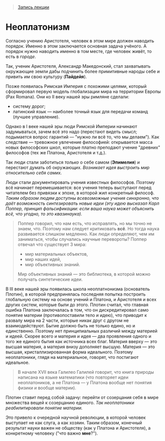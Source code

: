 > [Запись лекции](https://drive.google.com/open?id=0B_ciiYZxHJLSMzJNTXFPNkRCQ1U)


# Неоплатонизм

Согласно учению Аристотеля, человек в этом мире должен наводить порядок.
Именно в этом заключается основная задача учёного.
А порядок нужно наводить именно в том месте, где человек живёт, то есть в _городе_.

Так, ученик Аристотеля, Александр Македонский, стал захватывать окружающие земли дабы подчинить более примитивные народы себе и привить им свою культуру (__Пайдейя__).

Позже появилась Римская Империя с похожими целями, который сформировал первую модель глобализации мира на территории Европы (Pax Romana).
Они ко II веку нашей эры римляне сделали:
- систему дорог;
- латинский язык — наиболее точный язык для передачи команд (лучшее управление).

Однако в I веке нашей эры люди Римской Империи начинают задумываться, зачем всё это надо (перестают видеть смысл; подымается вопрос гарантий — "нужно ли всё то, что мы делаем").
Как следствие — тревожное увлечение философией: открывается масса новых философских школ, которые платно преподают учение "древних" философов (тех же Платона, Аристотеля и т.д.).

Так люди стали заботиться _только_ о себе самом (__Эпимелия__) и перестают думать об окружающих.
_Возникает идея выстроить мир относительно себя самих._

Люди стали документировать учения известных философов.
Поэтому всё начинает перемешивается: все учения теперь выступают перед читателем без привязки к эпохе, в которой жил конкретный философ.
_Таким образом людям доступны всевозможные учения синхронно, что даёт возможность синтезировать новые идеи (эту идею высказал Карл Поппер, принцип фальсификации: если ваша наука может объяснить всё, что угодно, то это квазинаука)._

> Поппер говорил, что нам есть, что исправлять, но мы точно не знаем, что.
> Поэтому нам следует критиковать __всё__.
> Но тогда наука развивается слишком медленно.
> Как люди определяют, чем им заниматься, чтобы случались научные перевороты?
> Поппер отвечал что существует 3 мира:
> - мир материальных объектов,
> - мир наших идей,
> - мир объективных знаний.
>
> Мир объективных знаний — это библиотека, в которой можно получать синтетические идеи.

В III веке нашей эры появилась школа неоплатнонизма (основатель Плотин), в которой предпринялась последняя попытка построить глобальную систему на основе учений и Платона, и Аристотеля и всех других систем, которые были до этого.
Плотин считал, что главная ошибка Платона заключалась в том, что он дискредитировал само понятие материи (противопоставили тело и идею), что приводит к развалу мира на 2 части, которые никак друг с другом не взаимодействуют.
Бытие должно быть не только едино, но и единственно.
Поэтому нет принципиальных различий между материей и идеей.
Скорее всего и материя и идея — два проявления одного и того же единого бытия как источника всех благ.
Материя вверху — это высшая материя, а материя внизу дополняет высшую.
Материя — это высшая, кристаллизированная форма идеального.
Поэтому неоплатоники, глядя на материальное, говорят, что постигают идеальное.
> В начале XVII века Галилео Галилей говорит, что книга природы написана на языке математики (что повторяет идеи неоплатоников, а не Платона — у Платона вообще нет понятия физики и вообще материи).

Плотин ставит перед собой задачу: перейти от созерцания себя в мире множества вещей к созерцанию единого.
_Так неоплатоники реабилитировали понятие материи._

Это привело к очередной научной революции, в которой человек выступает не как слуга, а как хозяин.
Таким образом, конечный результат науки важен не обществу (как у Платона и Аристотеля), а конкретному человеку ("что важно __мне__?").